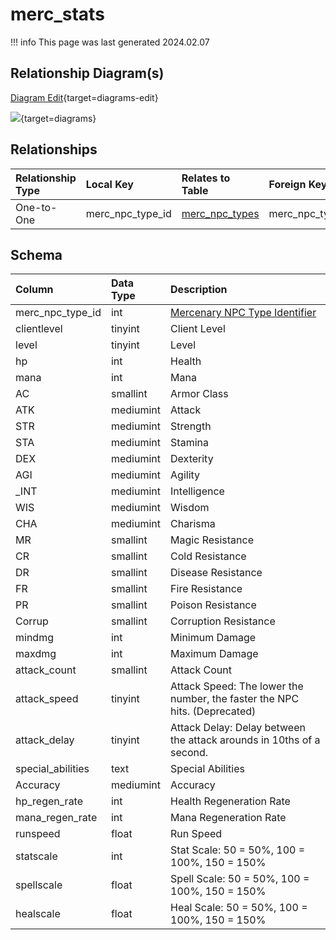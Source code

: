 # merc_stats

!!! info
	This page was last generated 2024.02.07

## Relationship Diagram(s)

[Diagram Edit](https://mermaid.live/edit#eyJjb2RlIjoiZXJEaWFncmFtXG4gICAgbWVyY19zdGF0cyB7XG4gICAgICAgIHZhcmNoYXIgbWVyY19ucGNfdHlwZV9pZFxuICAgIH1cbiAgICBtZXJjX25wY190eXBlcyB7XG4gICAgICAgIHZhcmNoYXIgbWVyY19ucGNfdHlwZV9pZFxuICAgIH1cbiAgICBtZXJjX3N0YXRzIHx8LS1veyBtZXJjX25wY190eXBlcyA6IFwiT25lLXRvLU9uZVwiXG5cbiIsIm1lcm1haWQiOnsidGhlbWUiOiJkZWZhdWx0In0sInVwZGF0ZUVkaXRvciI6dHJ1ZSwiYXV0b1N5bmMiOnRydWUsInVwZGF0ZURpYWdyYW0iOnRydWV9){target=diagrams-edit}

[![](https://mermaid.ink/img/eyJjb2RlIjoiZXJEaWFncmFtXG4gICAgbWVyY19zdGF0cyB7XG4gICAgICAgIHZhcmNoYXIgbWVyY19ucGNfdHlwZV9pZFxuICAgIH1cbiAgICBtZXJjX25wY190eXBlcyB7XG4gICAgICAgIHZhcmNoYXIgbWVyY19ucGNfdHlwZV9pZFxuICAgIH1cbiAgICBtZXJjX3N0YXRzIHx8LS1veyBtZXJjX25wY190eXBlcyA6IFwiT25lLXRvLU9uZVwiXG5cbiIsIm1lcm1haWQiOnsidGhlbWUiOiJkZWZhdWx0In0sInVwZGF0ZUVkaXRvciI6dHJ1ZSwiYXV0b1N5bmMiOnRydWUsInVwZGF0ZURpYWdyYW0iOnRydWV9)](https://mermaid.ink/img/eyJjb2RlIjoiZXJEaWFncmFtXG4gICAgbWVyY19zdGF0cyB7XG4gICAgICAgIHZhcmNoYXIgbWVyY19ucGNfdHlwZV9pZFxuICAgIH1cbiAgICBtZXJjX25wY190eXBlcyB7XG4gICAgICAgIHZhcmNoYXIgbWVyY19ucGNfdHlwZV9pZFxuICAgIH1cbiAgICBtZXJjX3N0YXRzIHx8LS1veyBtZXJjX25wY190eXBlcyA6IFwiT25lLXRvLU9uZVwiXG5cbiIsIm1lcm1haWQiOnsidGhlbWUiOiJkZWZhdWx0In0sInVwZGF0ZUVkaXRvciI6dHJ1ZSwiYXV0b1N5bmMiOnRydWUsInVwZGF0ZURpYWdyYW0iOnRydWV9){target=diagrams}


## Relationships

| Relationship Type | Local Key | Relates to Table | Foreign Key |
| :--- | :--- | :--- | :--- |
| One-to-One | merc_npc_type_id | [merc_npc_types](../../schema/mercenaries/merc_npc_types.md) | merc_npc_type_id |


## Schema

| Column | Data Type | Description |
| :--- | :--- | :--- |
| merc_npc_type_id | int | [Mercenary NPC Type Identifier](merc_npc_types.md) |
| clientlevel | tinyint | Client Level |
| level | tinyint | Level |
| hp | int | Health |
| mana | int | Mana |
| AC | smallint | Armor Class |
| ATK | mediumint | Attack |
| STR | mediumint | Strength |
| STA | mediumint | Stamina |
| DEX | mediumint | Dexterity |
| AGI | mediumint | Agility |
| _INT | mediumint | Intelligence |
| WIS | mediumint | Wisdom |
| CHA | mediumint | Charisma |
| MR | smallint | Magic Resistance |
| CR | smallint | Cold Resistance |
| DR | smallint | Disease Resistance |
| FR | smallint | Fire Resistance |
| PR | smallint | Poison Resistance |
| Corrup | smallint | Corruption Resistance |
| mindmg | int | Minimum Damage |
| maxdmg | int | Maximum Damage |
| attack_count | smallint | Attack Count |
| attack_speed | tinyint | Attack Speed: The lower the number, the faster the NPC hits. (Deprecated) |
| attack_delay | tinyint | Attack Delay: Delay between the attack arounds in 10ths of a second. |
| special_abilities | text | Special Abilities |
| Accuracy | mediumint | Accuracy |
| hp_regen_rate | int | Health Regeneration Rate |
| mana_regen_rate | int | Mana Regeneration Rate |
| runspeed | float | Run Speed |
| statscale | int | Stat Scale: 50 = 50%, 100 = 100%, 150 = 150% |
| spellscale | float | Spell Scale: 50 = 50%, 100 = 100%, 150 = 150% |
| healscale | float | Heal Scale: 50 = 50%, 100 = 100%, 150 = 150% |

